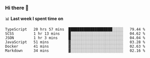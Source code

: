 ### Hi there 👋

<!--
**DBvc/DBvc** is a ✨ _special_ ✨ repository because its `README.md` (this file) appears on your GitHub profile.

Here are some ideas to get you started:

- 🔭 I’m currently working on ...
- 🌱 I’m currently learning ...
- 👯 I’m looking to collaborate on ...
- 🤔 I’m looking for help with ...
- 💬 Ask me about ...
- 📫 How to reach me: ...
- 😄 Pronouns: ...
- ⚡ Fun fact: ...
-->

📊 **Last week I spent time on**
<!--START_SECTION:waka-->

```text
TypeScript   20 hrs 57 mins  ████████████████████░░░░░   79.44 %
SCSS         1 hr 13 mins    █░░░░░░░░░░░░░░░░░░░░░░░░   04.62 %
JSON         1 hr 3 mins     █░░░░░░░░░░░░░░░░░░░░░░░░   04.04 %
JavaScript   51 mins         ▓░░░░░░░░░░░░░░░░░░░░░░░░   03.28 %
Docker       41 mins         ▓░░░░░░░░░░░░░░░░░░░░░░░░   02.63 %
Markdown     34 mins         ▓░░░░░░░░░░░░░░░░░░░░░░░░   02.16 %
```

<!--END_SECTION:waka-->
